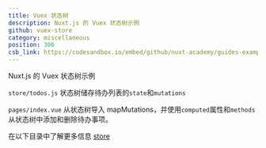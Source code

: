 ```yaml
---
title: Vuex 状态树
description: Nuxt.js 的 Vuex 状态树示例
github: vuex-store
category: miscellaneous
position: 306
csb_link: https://codesandbox.io/embed/github/nuxt-academy/guides-examples/tree/master/04_directory_structure/14_store?fontsize=14&hidenavigation=1&theme=dark&view=editor
---
```


Nuxt.js 的 Vuex 状态树示例

<example-intro></example-intro>

`store/todos.js` 状态树储存待办列表的`state`和`mutations`

`pages/index.vue` 从状态树导入 mapMutations，并使用`computed`属性和`methods`从状态树中添加和删除待办事项。

<base-alert type="next">

在以下目录中了解更多信息 [store](/docs/2.x/directory-structure/store)

</base-alert>

<code-sandbox :src="csb_link"></code-sandbox>
